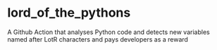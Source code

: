 # lord_of_the_pythons
A Github Action that analyses Python code and detects new variables named after LotR characters and pays developers as a reward
